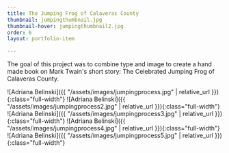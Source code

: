 ```yaml
---
title: The Jumping Frog of Calaveras County
thumbnail: jumpingthumbnail.jpg
thumbnail-hover: jumpingthumbnail2.jpg
order: 6
layout: portfolio-item

---
```



The goal of this project was to combine type and image to create a hand made book on Mark Twain's short story: The Celebrated Jumping Frog of Calaveras County.

![Adriana Belinski]({{ "/assets/images/jumpingprocess.jpg" | relative_url }}){:class="full-width"}
![Adriana Belinski]({{ "/assets/images/jumpingprocess2.jpg" | relative_url }}){:class="full-width"}
![Adriana Belinski]({{ "/assets/images/jumpingprocess3.jpg" | relative_url }}){:class="full-width"}
![Adriana Belinski]({{ "/assets/images/jumpingprocess4.jpg" | relative_url }}){:class="full-width"}
![Adriana Belinski]({{ "/assets/images/jumpingprocess5.jpg" | relative_url }}){:class="full-width"}
